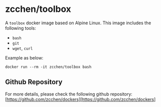 zcchen/toolbox
=============================================

A `toolbox` docker image based on Alpine Linux.
This image includes the following tools:
+ `bash`
+ `git`
+ `wget`, `curl`

Example as below:
```
docker run --rm -it zcchen/toolbox bash
```

Github Repository
---------------------------------------------

For more details, please check the following github repository:
[https://github.com/zcchen/dockers][https://github.com/zcchen/dockers]
